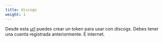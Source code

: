 ```yaml
---
title: discogs
weight: 1
---
```


Desde esta [url](https://www.discogs.com/settings/developers) puedes crear un token para usar con discogs. Debes tener una cuenta registrada anteriormente. E internet.